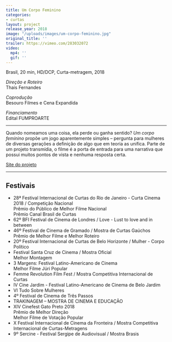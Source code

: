 ```yaml
---
title: Um Corpo Feminino
categories:
- curtas
layout: project
release_year: 2018
image: "/uploads/images/um-corpo-feminino.jpg"
original_title: ''
trailer: https://vimeo.com/283032072
video:
  mp4: ''
  gif: ''
---
```


Brasil, 20 min, HD/DCP, Curta-metragem, 2018

_Direção e Roteiro_  
Thais Fernandes

_Coprodução_  
Besouro Filmes e Cena Expandida

_Financiamento_  
Edital FUMPROARTE

---

Quando nomeamos uma coisa, ela perde ou ganha sentido? _Um corpo feminino_ propõe um jogo aparentemente simples – pergunta para mulheres de diversas gerações a definição de algo que em teoria as unifica. Parte de um projeto transmídia, o filme é a porta de entrada para uma narrativa que possui muitos pontos de vista e nenhuma resposta certa.

[Site do projeto](http://www.afemalebodyproject.com/index-port.php#top)

---

## Festivais

- 28ª Festival Internacional de Curtas do Rio de Janeiro - Curta Cinema 2018 / Competição Nacional  
  Prêmio do Público de Melhor Filme Nacional  
  Prêmio Canal Brasil de Curtas
- 62º BFI Festival de Cinema de Londres / Love - Lust to love and in between
- 46º Festival de Cinema de Gramado / Mostra de Curtas Gaúchos  
  Prêmio de Melhor Filme e Melhor Roteiro
- 20º Festival Internacional de Curtas de Belo Horizonte / Mulher - Corpo Político
- Festival Santa Cruz de Cinema / Mostra Oficial  
  Melhor Montagem
- 3 Margens: Festival Latino-Americano de Cinema  
  Melhor Filme Júri Popular
- Femme Revolution Film Fest / Mostra Competitiva Internacional de Curtas
- IV Cine Jardim - Festival Latino-Americano de Cinema de Belo Jardim
- VI Tudo Sobre Mulheres
- 4º Festival de Cinema de Três Passos
- TRAKINAGEM – MOSTRA DE CINEMA E EDUCAÇÃO
- XIV Cinefest Gato Preto 2018  
  Prêmio de Melhor Direção  
  Melhor Filme de Votação Popular
- X Festival Internacional de Cinema da Fronteira / Mostra Competitiva Internacional de Curtas-Metragens
- 9º Sercine - Festival Sergipe de Audiovisual / Mostra Brasis
